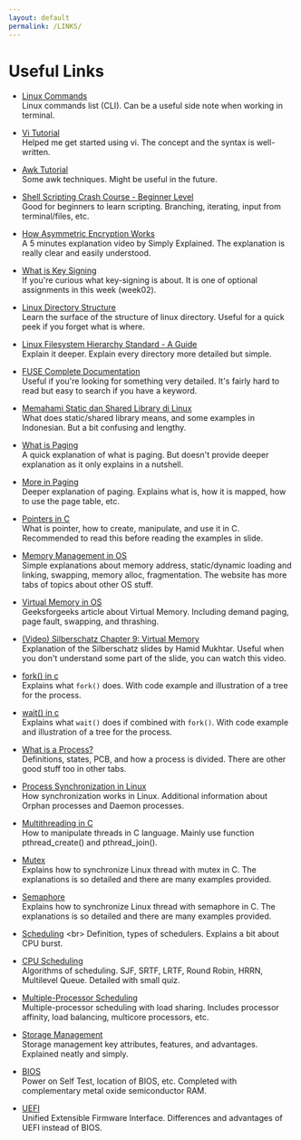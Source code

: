```yaml
---
layout: default
permalink: /LINKS/
---
```


# Useful Links

- [Linux Commands](https://www.hostinger.com/tutorials/linux-commands) <br>
Linux commands list (CLI). Can be a useful side note when working in terminal.

- [Vi Tutorial](https://www.guru99.com/the-vi-editor.html) <br>
Helped me get started using vi. The concept and the syntax is well-written.

- [Awk Tutorial](https://www.youtube.com/watch?v=9YOZmI-zWok) <br>
Some awk techniques. Might be useful in the future.

- [Shell Scripting Crash Course - Beginner Level](https://www.youtube.com/watch?v=v-F3YLd6oMw) <br>
Good for beginners to learn scripting. Branching, iterating, input from terminal/files, etc.

- [How Asymmetric Encryption Works](https://www.youtube.com/watch?v=AQDCe585Lnc) <br>
A 5 minutes explanation video by Simply Explained. The explanation is really clear and easily understood.

- [What is Key Signing](https://security.stackexchange.com/questions/14479/what-does-key-signing-mean) <br>
If you're curious what key-signing is about. It is one of optional assignments in this week (week02).

- [Linux Directory Structure](https://www.geeksforgeeks.org/linux-directory-structure/) <br>
Learn the surface of the structure of linux directory. Useful for a quick peek if you forget what is where.

- [Linux Filesystem Hierarchy Standard - A Guide](https://refspecs.linuxfoundation.org/FHS_3.0/fhs-3.0.pdf) <br>
Explain it deeper. Explain every directory more detailed but simple.

- [FUSE Complete Documentation](https://www.kernel.org/doc/html/latest/filesystems/fuse.html) <br>
Useful if you're looking for something very detailed. It's fairly hard to read but easy to search if you have a keyword.

- [Memahami Static dan Shared Library di Linux](https://cintaprogramming.com/2018/02/14/memahami-static-dan-shared-library-di-linux/) <br>
What does static/shared library means, and some examples in Indonesian. But a bit confusing and lengthy.

- [What is Paging](https://www.youtube.com/watch?v=pJ5ezHfJokw) <br>
A quick explanation of what is paging. But doesn't provide deeper explanation as it only explains in a nutshell.

- [More in Paging](https://www.geeksforgeeks.org/paging-in-operating-system/) <br>
Deeper explanation of paging. Explains what is, how it is mapped, how to use the page table, etc.

- [Pointers in C](https://www.guru99.com/c-pointers.html) <br>
What is pointer, how to create, manipulate, and use it in C. Recommended to read this before reading the examples in slide.

- [Memory Management in OS](https://www.tutorialspoint.com/operating_system/os_memory_management.htm) <br>
Simple explanations about memory address, static/dynamic loading and linking, swapping, memory alloc, fragmentation. The website has more tabs of topics about other OS stuff.

- [Virtual Memory in OS](https://www.geeksforgeeks.org/virtual-memory-in-operating-system/) <br>
Geeksforgeeks article about Virtual Memory. Including demand paging, page fault, swapping, and thrashing.

- [(Video) Silberschatz Chapter 9: Virtual Memory](https://www.youtube.com/watch?v=KTx9RNfyFO8) <br>
Explanation of the Silberschatz slides by Hamid Mukhtar. Useful when you don't understand some part of the slide, you can watch this video.

- [fork() in c](https://www.geeksforgeeks.org/fork-system-call/) <br>
Explains what `fork()` does. With code example and illustration of a tree for the process.

- [wait() in c](https://www.geeksforgeeks.org/wait-system-call-c/) <br>
Explains what `wait()` does if combined with `fork()`. With code example and illustration of a tree for the process.

- [What is a Process?](https://www.tutorialspoint.com/operating_system/os_processes.htm) <br>
Definitions, states, PCB, and how a process is divided. There are other good stuff too in other tabs.

- [Process Synchronization in Linux](https://www.tutorialspoint.com/process-synchronization-in-linux) <br>
How synchronization works in Linux. Additional information about Orphan processes and Daemon processes.

- [Multithreading in C](https://www.geeksforgeeks.org/multithreading-c-2/) <br>
How to manipulate threads in C language. Mainly use function pthread_create() and pthread_join().

- [Mutex](https://www.geeksforgeeks.org/mutex-lock-for-linux-thread-synchronization/) <br>
Explains how to synchronize Linux thread with mutex in C. The explanations is so detailed and there are many examples provided.

- [Semaphore](https://www.geeksforgeeks.org/semaphores-in-process-synchronization/) <br>
Explains how to synchronize Linux thread with semaphore in C. The explanations is so detailed and there are many examples provided.

- [Scheduling](http://www2.cs.uregina.ca/~hamilton/courses/330/notes/scheduling/scheduling.html#:~:text=CPU%20burst%3A%20the%20amount%20of,%2FO%20bound%20(i.e.%20vi)) <br>
Definition, types of schedulers. Explains a bit about CPU burst.

- [CPU Scheduling](https://www.geeksforgeeks.org/cpu-scheduling-in-operating-systems/) <br>
Algorithms of scheduling. SJF, SRTF, LRTF, Round Robin, HRRN, Multilevel Queue. Detailed with small quiz.

- [Multiple-Processor Scheduling](https://www.geeksforgeeks.org/multiple-processor-scheduling-in-operating-system/) <br>
Multiple-processor scheduling with load sharing. Includes processor affinity, load balancing, multicore processors, etc.

- [Storage Management](https://www.geeksforgeeks.org/storage-management/) <br>
Storage management key attributes, features, and advantages. Explained neatly and simply.

- [BIOS](https://www.geeksforgeeks.org/introduction-of-basic-input-output-system-bios/) <br>
Power on Self Test, location of BIOS, etc. Completed with complementary metal oxide semiconductor RAM.

- [UEFI](https://www.geeksforgeeks.org/uefiunified-extensible-firmware-interface-and-how-is-it-different-from-bios/) <br>
Unified Extensible Firmware Interface. Differences and advantages of UEFI instead of BIOS.



